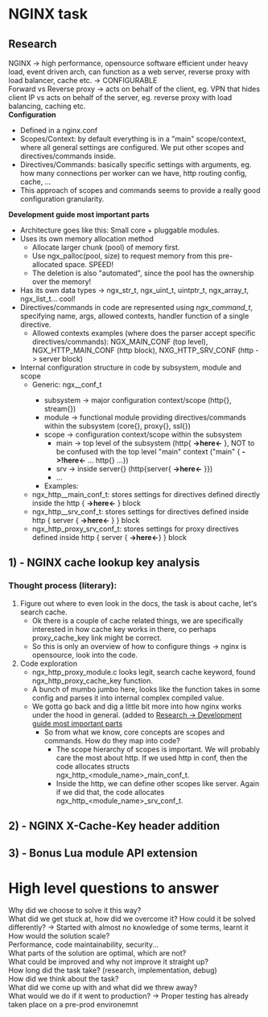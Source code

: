 # NGINX task

## Research

NGINX -> high performance, opensource software efficient under heavy load, event driven arch, can function as a web server, reverse proxy with load balancer, cache etc. -> CONFIGURABLE<br>
Forward vs Reverse proxy -> acts on behalf of the client, eg. VPN that hides client IP vs acts on behalf of the server, eg. reverse proxy with load balancing, caching etc. <br>
**Configuration** <br>
- Defined in a nginx.conf
- Scopes/Context: by default everything is in a "main" scope/context, where all general settings are configured. We put other scopes and directives/commands inside.
- Directives/Commands: basically specific settings with arguments, eg. how many connections per worker can we have, http routing config, cache, ...
- This approach of scopes and commands seems to provide a really good configuration granularity.

**Development guide most important parts** <br>
- Architecture goes like this: Small core + pluggable modules. 
- Uses its own memory allocation method
  - Allocate larger chunk (pool) of memory first.
  - Use ngx_palloc(pool, size) to request memory from this pre-allocated space. SPEED!
  - The deletion is also "automated", since the pool has the ownership over the memory! 
- Has its own data types -> ngx_str_t, ngx_uint_t, uintptr_t, ngx_array_t, ngx_list_t... cool!
- Directives/commands in code are represented using _ngx_command_t_, specifying name, args, allowed contexts, handler function of a single directive.
  - Allowed contexts examples (where does the parser accept specific directives/commands): NGX_MAIN_CONF (top level), NGX_HTTP_MAIN_CONF (http block), NXG_HTTP_SRV_CONF (http -> server block)
- Internal configuration structure in code by subsystem, module and scope
  - Generic: ngx_<subsystem>_<module>_<scope>_conf_t
    - subsystem -> major configuration context/scope (http{}, stream{})
    - module -> functional module providing directives/commands within the subsystem (core{}, proxy{}, ssl{})
    - scope -> configuration context/scope within the subsystem
      - main -> top level of the subsystem (http{ **->here<-** }, NOT to be confused with the top level "main" context ("main" { **->!here<-** ... http{} ...})
      - srv -> inside server{} (http{server{ **->here<-** }})
      - ...
    - Examples:
  - ngx_http_<module>_main_conf_t: stores settings for <module> directives defined directly inside the http { **->here<-** } block
  - ngx_http_<module>_srv_conf_t: stores settings for <module> directives defined inside http { server { **->here<-** } } block
  - ngx_http_proxy_srv_conf_t: stores settings for proxy directives defined inside http { server { **->here<-**} } block

## 1) - NGINX cache lookup key analysis

### Thought process (literary):

1. Figure out where to even look in the docs, the task is about cache, let's search cache.
    - Ok there is a couple of cache related things, we are specifically interested in how cache key works in there, co perhaps proxy_cache_key link might be correct.
    - So this is only an overview of how to configure things -> nginx is opensource, look into the code.
2. Code exploration
    - ngx_http_proxy_module.c looks legit, search cache keyword, found ngx_http_proxy_cache_key function.
    - A bunch of mumbo jumbo here, looks like the function takes in some config and parses it into internal complex compiled value.
    - We gotta go back and dig a little bit more into how nginx works under the hood in general. (added to [Research -> Development guide most important parts](#research) 
      - So from what we know, core concepts are scopes and commands. How do they map into code?
        - The scope hierarchy of scopes is important. We will probably care the most about http. If we used http in conf, then the code allocates structs ngx_http_<module_name>_main_conf_t.
        - Inside the http, we can define other scopes like server. Again if we did that, the code allocates ngx_http_<module_name>_srv_conf_t.

## 2) - NGINX X-Cache-Key header addition
## 3) - Bonus Lua module API extension

# High level questions to answer

Why did we choose to solve it this way?<br>
What did we get stuck at, how did we overcome it? How could it be solved differently? -> Started with almost no knowledge of some terms, learnt it <br>
How would the solution scale?<br>
Performance, code maintainability, security...<br>
What parts of the solution are optimal, which are not?<br>
What could be improved and why not improve it straight up?<br>
How long did the task take? (research, implementation, debug)<br>
How did we think about the task?<br>
What did we come up with and what did we threw away?<br>
What would we do if it went to production? -> Proper testing has already taken place on a pre-prod environemnt<br>
